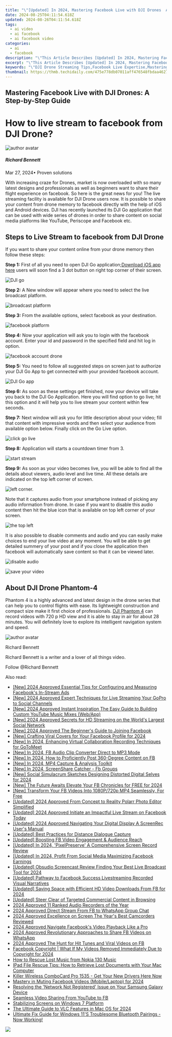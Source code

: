```yaml
---
title: "\"[Updated] In 2024, Mastering Facebook Live with DJI Drones  A Step-by-Step Guide\""
date: 2024-08-25T04:11:54.618Z
updated: 2024-08-26T04:11:54.618Z
tags:
  - ai video
  - ai facebook
  - ai facebook video
categories:
  - ai
  - facebook
description: "\"This Article Describes [Updated] In 2024, Mastering Facebook Live with DJI Drones: A Step-by-Step Guide\""
excerpt: "\"This Article Describes [Updated] In 2024, Mastering Facebook Live with DJI Drones: A Step-by-Step Guide\""
keywords: "\"DJI Drone Streaming Tips,Facebook Live Expertise,Mastering Social Media Live,Proficient DJI Broadcasts,Enhancing Live Videos with Drones,Step-by-Step DJI Airborne Video,Aerial Shots for Live Streams\""
thumbnail: https://thmb.techidaily.com/475e778db07011aff476548fbdaa46272592bc242d2a4144096bc7b432d20837.jpg
---
```


## Mastering Facebook Live with DJI Drones: A Step-by-Step Guide

# How to live stream to facebook from DJI Drone?

![author avatar](https://images.wondershare.com/filmora/article-images/richard-bennett.jpg)

##### Richard Bennett

 Mar 27, 2024• Proven solutions

 With increasing craze for Drones, market is now overloaded with so many latest designs and professionals as well as beginners want to share their flight experience on facebook. So here is the great news for you! The live streaming facility is available for DJI Drone users now. It is possible to share your content from drone memory to facebook directly with the help of iOS and Android devices. DJI has recently launched its DJI Go application that can be used with wide series of drones in order to share content on social media platforms like YouTube, Periscope and Facebook etc.

## Steps to Live Stream to facebook from DJI Drone

 If you want to share your content online from your drone memory then follow these steps:

**Step 1:** First of all you need to open DJI Go application;[Download iOS app here](https://itunes.apple.com/cn/app/dji-pilot/id943780750?mt=8 ) users will soon find a 3 dot button on right top corner of their screen.

![DJI go ](https://images.wondershare.com/filmora/article-images/dji-go.jpg)

**Step 2:** A New window will appear where you need to select the live broadcast platform.

![broadcast platform ](https://images.wondershare.com/filmora/article-images/broadcast-platform.jpg)

**Step 3:** From the available options, select facebook as your destination.

![facebook platform ](https://images.wondershare.com/filmora/article-images/facebook-platform.jpg)

**Step 4:** Now your application will ask you to login with the facebook account. Enter your id and password in the specified field and hit log in option.

![facebook account drone ](https://images.wondershare.com/filmora/article-images/facebook-account-drone.jpg)

**Step 5:** You need to follow all suggested steps on screen just to authorize your DJI Go App to get connected with your provided facebook account.

![ DJI Go app](https://images.wondershare.com/filmora/article-images/dji-go-app.jpg)

**Step 6:** As soon as these settings get finished, now your device will take you back to the DJI Go Application. Here you will find option to go live; hit this option and it will help you to live stream your content within few seconds.

**Step 7:** Next window will ask you for little description about your video; fill that content with impressive words and then select your audience from available option below. Finally click on the Go Live option.

![click go live ](https://images.wondershare.com/filmora/article-images/click-go-live.jpg)

**Step 8:** Application will starts a countdown timer from 3.

![start stream ](https://images.wondershare.com/filmora/article-images/start-stream.jpg)

**Step 9:** As soon as your video becomes live, you will be able to find all the details about viewers, audio level and live time. All these details are indicated on the top left corner of screen.

![ left corner.](https://images.wondershare.com/filmora/article-images/left-corner.jpg)

 Note that it captures audio from your smartphone instead of picking any audio information from drone. In case if you want to disable this audio content then hit the blue icon that is available on top left corner of your screen.

![ the top left](https://images.wondershare.com/filmora/article-images/the-top-left.jpg)

 It is also possible to disable comments and audio and you can easily make choices to end your live video at any moment. You will be able to get detailed summery of your post and if you close the application then facebook will automatically save content so that it can be viewed later.

![disable audio ](https://images.wondershare.com/filmora/article-images/disable-audio.jpg)

![save your video ](https://images.wondershare.com/filmora/article-images/save-your-video.jpg)

## About DJI Drone Phantom-4

 Phantom 4 is a highly advanced and latest design in the drone series that can help you to control flights with ease. Its lightweight construction and compact size make it first choice of professionals. [DJI Phantom 4](https://www.dji.com/phantom-4 ) can record videos with 720 p HD view and it is able to stay in air for about 28 minutes. You will definitely love to explore its intelligent navigation system and speed.

![author avatar](https://images.wondershare.com/filmora/article-images/richard-bennett.jpg)

Richard Bennett

Richard Bennett is a writer and a lover of all things video.

Follow @Richard Bennett

<span class="atpl-alsoreadstyle">Also read:</span>
<div><ul>
<li><a href="https://facebook-video-content.techidaily.com/new-2024-approved-essential-tips-for-configuring-and-measuring-facebooks-in-stream-ads/"><u>[New] 2024 Approved  Essential Tips for Configuring and Measuring Facebook's In-Stream Ads</u></a></li>
<li><a href="https://facebook-video-content.techidaily.com/new-2024-approved-expert-techniques-for-live-streaming-your-gopro-to-social-channels/"><u>[New] 2024 Approved  Expert Techniques for Live Streaming Your GoPro to Social Channels</u></a></li>
<li><a href="https://youtube-data.techidaily.com/024-approved-instant-inspiration-the-easy-guide-to-building-custom-youtube-music-mixes-webapp/"><u>[New] 2024 Approved  Instant Inspiration  The Easy Guide to Building Custom YouTube Music Mixes (Web/App)</u></a></li>
<li><a href="https://facebook-video-content.techidaily.com/new-2024-approved-secrets-for-hd-streaming-on-the-worlds-largest-social-network/"><u>[New] 2024 Approved  Secrets for HD Streaming on the World's Largest Social Network</u></a></li>
<li><a href="https://facebook-video-content.techidaily.com/new-2024-approved-the-beginners-guide-to-joining-facebook/"><u>[New] 2024 Approved  The Beginner's Guide to Joining Facebook</u></a></li>
<li><a href="https://facebook-video-content.techidaily.com/new-crafting-viral-covers-for-your-facebook-profile-for-2024/"><u>[New] Crafting Viral Covers for Your Facebook Profile for 2024</u></a></li>
<li><a href="https://on-screen-recording.techidaily.com/new-in-2024-enhancing-virtual-collaboration-recording-techniques-for-gotomeet/"><u>[New] In 2024, Enhancing Virtual Collaboration  Recording Techniques for GoToMeet</u></a></li>
<li><a href="https://facebook-video-content.techidaily.com/new-in-2024-fb-audio-clip-converter-direct-to-mp3-mode/"><u>[New] In 2024, FB Audio Clip Converter  Direct to MP3 Mode</u></a></li>
<li><a href="https://facebook-video-content.techidaily.com/new-in-2024-how-to-proficiently-post-360-degree-content-on-fb/"><u>[New] In 2024, How to Proficiently Post 360-Degree Content on FB</u></a></li>
<li><a href="https://visual-screen-recording.techidaily.com/new-in-2024-mp4-capture-and-analysis-toolkit/"><u>[New] In 2024, MP4 Capture & Analysis Toolkit</u></a></li>
<li><a href="https://facebook-video-content.techidaily.com/new-in-2024-screenshare-catcher-fb-groups/"><u>[New] In 2024, ScreenShare Catcher - Fb Groups</u></a></li>
<li><a href="https://facebook-video-content.techidaily.com/new-social-simulacrum-sketches-designing-distorted-digital-selves-for-2024/"><u>[New] Social Simulacrum Sketches  Designing Distorted Digital Selves for 2024</u></a></li>
<li><a href="https://facebook-video-content.techidaily.com/new-the-future-awaits-elevate-your-fb-chronicles-for-free-for-2024/"><u>[New] The Future Awaits  Elevate Your FB Chronicles for FREE for 2024</u></a></li>
<li><a href="https://facebook-video-content.techidaily.com/new-transform-your-fb-videos-into-1080p720p-mp4-seamlessly-for-free/"><u>[New] Transform Your FB Videos Into 1080P/720p MP4 Seamlessly, For Free</u></a></li>
<li><a href="https://fox-glue.techidaily.com/updated-2024-approved-from-concept-to-reality-polarr-photo-editor-simplified/"><u>[Updated] 2024 Approved  From Concept to Reality  Polarr Photo Editor Simplified</u></a></li>
<li><a href="https://facebook-video-content.techidaily.com/updated-2024-approved-initiate-an-impactful-live-stream-on-facebook-today/"><u>[Updated] 2024 Approved  Initiate an Impactful Live Stream on Facebook Today</u></a></li>
<li><a href="https://screen-sharing-recording.techidaily.com/updated-2024-approved-navigating-your-digital-display-a-screenrec-users-manual/"><u>[Updated] 2024 Approved  Navigating Your Digital Display  A ScreenRec User's Manual</u></a></li>
<li><a href="https://remote-screen-capture.techidaily.com/updated-best-practices-for-distance-dialogue-capture/"><u>[Updated] Best Practices for Distance Dialogue Capture</u></a></li>
<li><a href="https://facebook-video-content.techidaily.com/updated-boosting-fb-video-engagement-and-audience-reach/"><u>[Updated] Boosting FB Video Engagement & Audience Reach</u></a></li>
<li><a href="https://screen-activity-recording.techidaily.com/updated-in-2024-pixelpreserve-a-comprehensive-screen-record-review/"><u>[Updated] In 2024, 'PixelPreserve'  A Comprehensive Screen Record Review</u></a></li>
<li><a href="https://facebook-video-content.techidaily.com/updated-in-2024-profit-from-social-media-maximizing-facebook-earnings/"><u>[Updated] In 2024, Profit From Social Media  Maximizing Facebook Earnings</u></a></li>
<li><a href="https://desktop-recording.techidaily.com/updated-obsudio-screencast-review-finding-your-best-live-broadcast-tool-for-2024/"><u>[Updated] Obsudio Screencast Review  Finding Your Best Live Broadcast Tool for 2024</u></a></li>
<li><a href="https://facebook-video-content.techidaily.com/updated-pathway-to-facebook-success-livestreaming-recorded-visual-narratives/"><u>[Updated] Pathway to Facebook Success  Livestreaming Recorded Visual Narratives</u></a></li>
<li><a href="https://facebook-video-content.techidaily.com/updated-saving-space-with-efficient-hd-video-downloads-from-fb-for-2024/"><u>[Updated] Saving Space with Efficient HD Video Downloads From FB for 2024</u></a></li>
<li><a href="https://facebook-video-content.techidaily.com/updated-steer-clear-of-targeted-commercial-content-in-browsing/"><u>[Updated] Steer Clear of Targeted Commercial Content in Browsing</u></a></li>
<li><a href="https://video-screen-grab.techidaily.com/2024-approved-11-ranked-audio-recorders-of-the-year/"><u>2024 Approved  11 Ranked Audio Recorders of the Year</u></a></li>
<li><a href="https://facebook-video-recording.techidaily.com/2024-approved-direct-stream-from-fb-to-whatsapp-group-chat/"><u>2024 Approved  Direct Stream From FB to WhatsApp Group Chat</u></a></li>
<li><a href="https://some-techniques.techidaily.com/2024-approved-excellence-on-screen-the-years-best-camcorders-reviewed/"><u>2024 Approved  Excellence on Screen  The Year's Best Camcorders Reviewed</u></a></li>
<li><a href="https://facebook-video-content.techidaily.com/2024-approved-navigate-facebooks-video-playback-like-a-pro/"><u>2024 Approved  Navigate Facebook's Video Playback Like a Pro</u></a></li>
<li><a href="https://facebook-video-content.techidaily.com/2024-approved-revolutionary-approaches-to-share-fb-videos-on-whatsapp/"><u>2024 Approved  Revolutionary Approaches to Share FB Videos on WhatsApp</u></a></li>
<li><a href="https://facebook-video-content.techidaily.com/2024-approved-the-hunt-for-hit-tunes-and-viral-videos-on-fb/"><u>2024 Approved  The Hunt for Hit Tunes and Viral Videos on FB</u></a></li>
<li><a href="https://facebook-video-content.techidaily.com/facebook-copyright-what-if-my-videos-removed-immediately-due-to-copyright-for-2024/"><u>Facebook Copyright | What If My Videos Removed Immediately Due to Copyright for 2024</u></a></li>
<li><a href="https://blog-min.techidaily.com/how-to-rescue-lost-music-from-nokia-130-music-by-fonelab-android-recover-music/"><u>How to Rescue Lost Music from Nokia 130 Music</u></a></li>
<li><a href="https://os-tips.techidaily.com/ipad-file-rescue-tips-how-to-retrieve-lost-documents-with-your-mac-computer/"><u>IPad File Rescue Tips: How to Retrieve Lost Documents with Your Mac Computer</u></a></li>
<li><a href="https://hardware-help.techidaily.com/1722976251277-killer-wireless-combocard-pro-1535-get-your-new-drivers-here-now/"><u>Killer Wireless ComboCard Pro 1535 - Get Your New Drivers Here Now</u></a></li>
<li><a href="https://facebook-video-content.techidaily.com/mastery-in-muting-facebook-videos-mobilelaptop-for-2024/"><u>Mastery in Muting Facebook Videos (Mobile/Laptop) for 2024</u></a></li>
<li><a href="https://techtrends.techidaily.com/resolving-the-network-not-registered-issue-on-your-samsung-galaxy-device/"><u>Resolving the 'Network Not Registered' Issue on Your Samsung Galaxy Device</u></a></li>
<li><a href="https://facebook-video-content.techidaily.com/seamless-video-sharing-from-youtube-to-fb/"><u>Seamless Video Sharing From YouTube to FB</u></a></li>
<li><a href="https://network-issues.techidaily.com/stabilizing-screens-on-windows-7-platform/"><u>Stabilizing Screens on Windows 7 Platform</u></a></li>
<li><a href="https://fox-direct.techidaily.com/the-ultimate-guide-to-vlc-features-in-mac-os-for-2024/"><u>The Ultimate Guide to VLC Features in Mac OS for 2024</u></a></li>
<li><a href="https://hardware-updates.techidaily.com/ultimate-fix-guide-for-windows-11s-troublesome-bluetooth-pairings-now-working/"><u>Ultimate Fix Guide for Windows 11'S Troublesome Bluetooth Pairings - Now Working!</u></a></li>
</ul></div>

<ins class="adsbygoogle"
      style="display:block"
      data-ad-client="ca-pub-7571918770474297"
      data-ad-slot="8358498916"
      data-ad-format="auto"
      data-full-width-responsive="true"></ins>
<!-- affiliate ads begin -->
<a href="https://estore.winxdvd.com/order/checkout.php?PRODS=4612444&QTY=1&AFFILIATE=108875&CART=1"><img src="https://www.winxdvd.com/affiliate/new-banner/pt-728x90.jpg" border="0"></a>
<!-- affiliate ads end -->